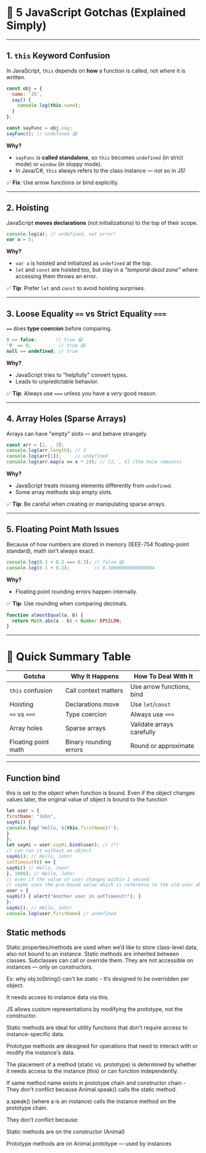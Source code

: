 # 🤯 5 JavaScript Gotchas (Explained Simply)

---

## 1. **`this` Keyword Confusion**

In JavaScript, `this` depends on **how** a function is called, not *where* it is written.

```javascript
const obj = {
  name: 'JS',
  say() {
    console.log(this.name);
  }
};

const sayFunc = obj.say;
sayFunc(); // undefined 😱
```

**Why?**  
- `sayFunc` is **called standalone**, so `this` becomes `undefined` (in strict mode) or `window` (in sloppy mode).
- In Java/C#, `this` always refers to the class instance — not so in JS!

✅ **Fix**: Use arrow functions or bind explicitly.

---

## 2. **Hoisting**

JavaScript **moves declarations** (not initializations) to the top of their scope.

```javascript
console.log(a); // undefined, not error!
var a = 5;
```

**Why?**  
- `var a` is hoisted and initialized as `undefined` at the top.
- `let` and `const` are hoisted too, but stay in a *"temporal dead zone"* where accessing them throws an error.

✅ **Tip**: Prefer `let` and `const` to avoid hoisting surprises.

---

## 3. **Loose Equality `==` vs Strict Equality `===`**

`==` does **type coercion** before comparing.

```javascript
0 == false;       // true 😱
'0' == 0;          // true 😱
null == undefined; // true
```

**Why?**  
- JavaScript tries to "helpfully" convert types.
- Leads to unpredictable behavior.

✅ **Tip**: Always use `===` unless you have a *very* good reason.

---

## 4. **Array Holes (Sparse Arrays)**

Arrays can have "empty" slots — and behave strangely.

```javascript
const arr = [1, , 3];
console.log(arr.length); // 3
console.log(arr[1]);     // undefined
console.log(arr.map(x => x * 2)); // [2, , 6] (the hole remains)
```

**Why?**  
- JavaScript treats missing elements differently from `undefined`.
- Some array methods skip empty slots.

✅ **Tip**: Be careful when creating or manipulating sparse arrays.

---

## 5. **Floating Point Math Issues**

Because of how numbers are stored in memory (IEEE-754 floating-point standard), math isn't always exact.

```javascript
console.log(0.1 + 0.2 === 0.3); // false 😱
console.log(0.1 + 0.2);         // 0.30000000000000004
```

**Why?**  
- Floating point rounding errors happen internally.

✅ **Tip**: Use rounding when comparing decimals.

```javascript
function almostEqual(a, b) {
  return Math.abs(a - b) < Number.EPSILON;
}
```

---

# 🎯 Quick Summary Table

| Gotcha              | Why It Happens                 | How To Deal With It              |
|---------------------|---------------------------------|----------------------------------|
| `this` confusion     | Call context matters            | Use arrow functions, bind        |
| Hoisting             | Declarations move               | Use `let`/`const`                |
| `==` vs `===`        | Type coercion                   | Always use `===`                 |
| Array holes          | Sparse arrays                   | Validate arrays carefully        |
| Floating point math  | Binary rounding errors          | Round or approximate             |

---

## Function bind
this is set to the object when function is bound. Even if the object changes values later, the original value of object is bound to the function
```javascript
let user = {
firstName: "John",
sayHi() {
console.log(`Hello, ${this.firstName}!`);
}
};
let sayHi = user.sayHi.bind(user); // (*)
// can run it without an object
sayHi(); // Hello, John!
setTimeout(() => {
sayHi() // Hello, Joen!
}, 1000); // Hello, John!
// even if the value of user changes within 1 second
// sayHi uses the pre-bound value which is reference to the old user object
user = {
sayHi() { alert("Another user in setTimeout!"); }
};
sayHi(); // Hello, John!
console.log(user.firstName) // undefined
```

## Static methods
Static properties/methods are used when we’d like to store class-level data, also not bound to an instance. 
Static methods are inherited between classes.
Subclasses can call or override them.
They are not accessible on instances — only on constructors.

Ex: why obj.toString() can't be static - 
It’s designed to be overridden per object.

It needs access to instance data via this.

JS allows custom representations by modifying the prototype, not the constructor.

Static methods are ideal for utility functions that don't require access to instance-specific data.

Prototype methods are designed for operations that need to interact with or modify the instance's data.

The placement of a method (static vs. prototype) is determined by whether it needs access to the instance (this) or can function independently.

If same method name exists in prototype chain and constructor chain - They don't conflict because 
Animal.speak() calls the static method.

a.speak() (where a is an instance) calls the instance method on the prototype chain.

They don’t conflict because:

Static methods are on the constructor (Animal)

Prototype methods are on Animal.prototype — used by instances
